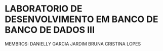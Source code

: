LABORATORIO DE DESENVOLVIMENTO EM BANCO DE BANCO DE DADOS III
============

MEMBROS: DANIELLY GARCIA JARDIM
	 BRUNA CRISTINA LOPES
